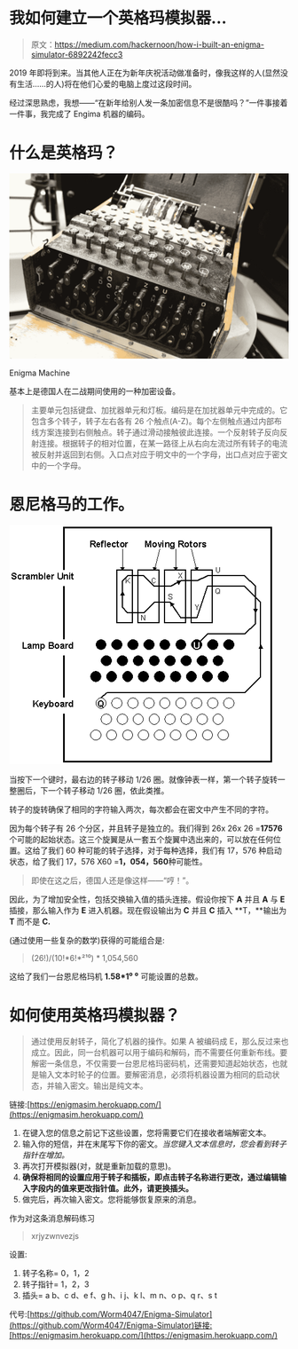 # 我如何建立一个英格玛模拟器…

> 原文：<https://medium.com/hackernoon/how-i-built-an-enigma-simulator-6892242fecc3>

2019 年即将到来。当其他人正在为新年庆祝活动做准备时，像我这样的人(显然没有生活……的人)将在他们心爱的电脑上度过这段时间。

经过深思熟虑，我想——“在新年给别人发一条加密信息不是很酷吗？”一件事接着一件事，我完成了 Engima 机器的编码。

# 什么是英格玛？

![](img/c08e8cc3e168144e3e4f14b60b5eb01e.png)

Enigma Machine

基本上是德国人在二战期间使用的一种加密设备。

> 主要单元包括键盘、加扰器单元和灯板。编码是在加扰器单元中完成的。它包含多个转子，转子左右各有 26 个触点(A-Z)。每个左侧触点通过内部布线方案连接到右侧触点。转子通过滑动接触彼此连接。一个反射转子反向反射连接。根据转子的相对位置，在某一路径上从右向左流过所有转子的电流被反射并返回到右侧。入口点对应于明文中的一个字母，出口点对应于密文中的一个字母。

# 恩尼格马的工作。

![](img/4c9c7a6b3e64baf516b72ee77793dfdf.png)

当按下一个键时，最右边的转子移动 1/26 圈。就像钟表一样，第一个转子旋转一整圈后，下一个转子移动 1/26 圈，依此类推。

转子的旋转确保了相同的字符输入两次，每次都会在密文中产生不同的字符。

因为每个转子有 26 个分区，并且转子是独立的。我们得到 26x 26x 26 =**17576**个可能的起始状态。这三个旋翼是从一套五个旋翼中选出来的，可以放在任何位置。这给了我们 60 种可能的转子选择，对于每种选择，我们有 17，576 种启动状态，给了我们 17，576 X60 =**1，054，560**种可能性。

> 即使在这之后，德国人还是像这样——“哼！”。

因此，为了增加安全性，包括交换输入值的插头连接。假设你按下 **A** 并且 **A** 与 **E** 插接，那么输入作为 **E** 进入机器。现在假设输出为 **C** 并且 **C** 插入 **T，**输出为 **T** 而不是 **C.**

(通过使用一些复杂的数学)获得的可能组合是:

> (26!)/(10!*6!*²¹⁰) * 1,054,560

这给了我们一台恩尼格玛机 **1.58*1⁰ ⁰** 可能设置的总数。

# 如何使用英格玛模拟器？

> 通过使用反射转子，简化了机器的操作。如果 A 被编码成 E，那么反过来也成立。因此，同一台机器可以用于编码和解码，而不需要任何重新布线。要解密一条信息，不仅需要一台恩尼格玛密码机，还需要知道起始状态，也就是输入文本时轮子的位置。要解密消息，必须将机器设置为相同的启动状态，并输入密文。输出是纯文本。

链接:[https://enigmasim.herokuapp.com/](https://enigmasim.herokuapp.com/)

1.  在键入您的信息之前记下这些设置，您将需要它们在接收者端解密文本。
2.  输入你的短信，并在末尾写下你的密文。*当您键入文本信息时，您会看到转子指针在增加。*
3.  再次打开模拟器(对，就是重新加载的意思)。
4.  **确保将相同的设置应用于转子和插板，即点击转子名称进行更改，通过编辑输入字段内的值来更改指针值。此外，请更换插头。**
5.  做完后，再次输入密文。您将能够恢复原来的消息。

作为对这条消息解码练习

> xrjyzwnvezjs

设置:

1.  转子名称= 0，1，2
2.  转子指针= 1，2，3
3.  插头= a b、c d、e f、g h、i j、k l、m n、o p、q r、s t

代号:[https://github.com/Worm4047/Enigma-Simulator](https://github.com/Worm4047/Enigma-Simulator)链接:[https://enigmasim.herokuapp.com/](https://enigmasim.herokuapp.com/)